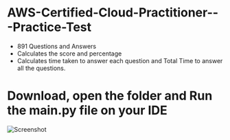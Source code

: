 # AWS-Certified-Cloud-Practitioner---Practice-Test
- 891 Questions and Answers
- Calculates the score and percentage
- Calculates time taken to answer each question and Total Time to answer all the questions.

# Download, open the folder and Run the main.py file on your IDE

![Screenshot](https://github.com/k4u5hik/AWS-Certified-Cloud-Practitioner---Practice-Test/blob/main/Screenshot%202023-01-30%20at%204.30.41%20pm.png?raw=true)

